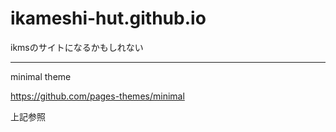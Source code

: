 # ikameshi-hut.github.io
ikmsのサイトになるかもしれない

---

minimal theme

https://github.com/pages-themes/minimal

上記参照
